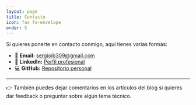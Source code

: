 ```yaml
---
layout: page
title: Contacto
icon: fas fa-envelope
order: 5
---
```


Si quieres ponerte en contacto conmigo, aquí tienes varias formas:

- 📧 **Email:** sergioib309@gmail.com 
- 💼 **LinkedIn:** [Perfil profesional](https://www.linkedin.com/in/sergio-ibañez-nuñez/)  
- 💻 **GitHub:** [Repositorio personal](https://github.com/sergioib94)  

---

👉 También puedes dejar comentarios en los artículos del blog si quieres dar feedback o preguntar sobre algún tema técnico.